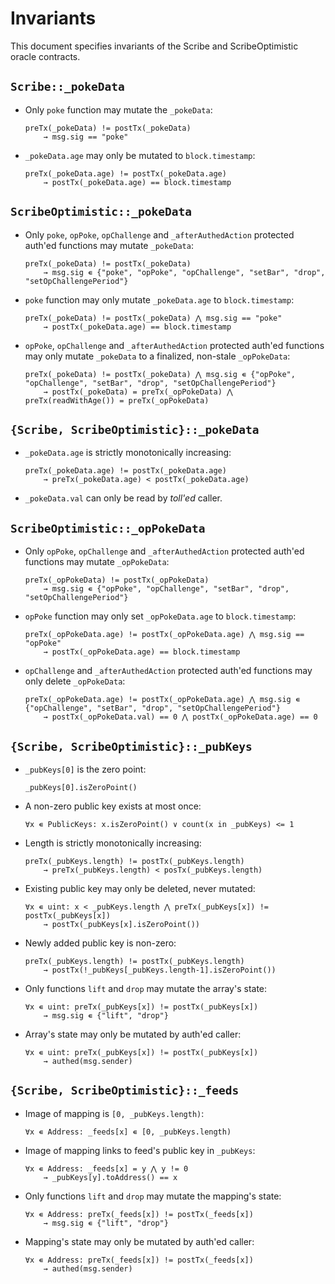# Invariants

This document specifies invariants of the Scribe and ScribeOptimistic oracle contracts.

## `Scribe::_pokeData`

* Only `poke` function may mutate the `_pokeData`:
    ```
    preTx(_pokeData) != postTx(_pokeData)
        → msg.sig == "poke"
    ```

* `_pokeData.age` may only be mutated to `block.timestamp`:
    ```
    preTx(_pokeData.age) != postTx(_pokeData.age)
        → postTx(_pokeData.age) == block.timestamp
    ```

## `ScribeOptimistic::_pokeData`

* Only `poke`, `opPoke`, `opChallenge` and `_afterAuthedAction` protected auth'ed functions may mutate `_pokeData`:
    ```
    preTx(_pokeData) != postTx(_pokeData)
        → msg.sig ∊ {"poke", "opPoke", "opChallenge", "setBar", "drop", "setOpChallengePeriod"}
    ```

* `poke` function may only mutate `_pokeData.age` to `block.timestamp`:
    ```
    preTx(_pokeData) != postTx(_pokeData) ⋀ msg.sig == "poke"
        → postTx(_pokeData.age) == block.timestamp
    ```

* `opPoke`, `opChallenge` and `_afterAuthedAction` protected auth'ed functions may only mutate `_pokeData` to a finalized, non-stale `_opPokeData`:
    ```
    preTx(_pokeData) != postTx(_pokeData) ⋀ msg.sig ∊ {"opPoke", "opChallenge", "setBar", "drop", "setOpChallengePeriod"}
        → postTx(_pokeData) = preTx(_opPokeData) ⋀ preTx(readWithAge()) = preTx(_opPokeData)
    ```

## `{Scribe, ScribeOptimistic}::_pokeData`

* `_pokeData.age` is strictly monotonically increasing:
    ```
    preTx(_pokeData.age) != postTx(_pokeData.age)
        → preTx(_pokeData.age) < postTx(_pokeData.age)
    ```

* `_pokeData.val` can only be read by _toll'ed_ caller.

## `ScribeOptimistic::_opPokeData`

* Only `opPoke`, `opChallenge` and `_afterAuthedAction` protected auth'ed functions may mutate `_opPokeData`:
    ```
    preTx(_opPokeData) != postTx(_opPokeData)
        → msg.sig ∊ {"opPoke", "opChallenge", "setBar", "drop", "setOpChallengePeriod"}
    ```

* `opPoke` function may only set `_opPokeData.age` to `block.timestamp`:
    ```
    preTx(_opPokeData.age) != postTx(_opPokeData.age) ⋀ msg.sig == "opPoke"
        → postTx(_opPokeData.age) == block.timestamp
    ```

* `opChallenge` and `_afterAuthedAction` protected auth'ed functions may only delete `_opPokeData`:
    ```
    preTx(_opPokeData.age) != postTx(_opPokeData.age) ⋀ msg.sig ∊ {"opChallenge", "setBar", "drop", "setOpChallengePeriod"}
        → postTx(_opPokeData.val) == 0 ⋀ postTx(_opPokeData.age) == 0
    ```

## `{Scribe, ScribeOptimistic}::_pubKeys`

* `_pubKeys[0]` is the zero point:
    ```
    _pubKeys[0].isZeroPoint()
    ```

* A non-zero public key exists at most once:
    ```
    ∀x ∊ PublicKeys: x.isZeroPoint() ∨ count(x in _pubKeys) <= 1
    ```

* Length is strictly monotonically increasing:
    ```
    preTx(_pubKeys.length) != postTx(_pubKeys.length)
        → preTx(_pubKeys.length) < posTx(_pubKeys.length)
    ```

* Existing public key may only be deleted, never mutated:
    ```
    ∀x ∊ uint: x < _pubKeys.length ⋀ preTx(_pubKeys[x]) != postTx(_pubKeys[x])
        → postTx(_pubKeys[x].isZeroPoint())
    ```

* Newly added public key is non-zero:
    ```
    preTx(_pubKeys.length) != postTx(_pubKeys.length)
        → postTx(!_pubKeys[_pubKeys.length-1].isZeroPoint())
    ```

* Only functions `lift` and `drop` may mutate the array's state:
    ```
    ∀x ∊ uint: preTx(_pubKeys[x]) != postTx(_pubKeys[x])
        → msg.sig ∊ {"lift", "drop"}
    ```

* Array's state may only be mutated by auth'ed caller:
    ```
    ∀x ∊ uint: preTx(_pubKeys[x]) != postTx(_pubKeys[x])
        → authed(msg.sender)
    ```

## `{Scribe, ScribeOptimistic}::_feeds`

* Image of mapping is `[0, _pubKeys.length)`:
    ```
    ∀x ∊ Address: _feeds[x] ∊ [0, _pubKeys.length)
    ```

* Image of mapping links to feed's public key in `_pubKeys`:
    ```
    ∀x ∊ Address: _feeds[x] = y ⋀ y != 0
        → _pubKeys[y].toAddress() == x
    ```

* Only functions `lift` and `drop` may mutate the mapping's state:
    ```
    ∀x ∊ Address: preTx(_feeds[x]) != postTx(_feeds[x])
        → msg.sig ∊ {"lift", "drop"}
    ```

* Mapping's state may only be mutated by auth'ed caller:
    ```
    ∀x ∊ Address: preTx(_feeds[x]) != postTx(_feeds[x])
        → authed(msg.sender)
    ```
